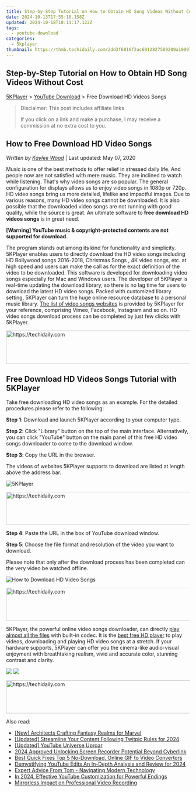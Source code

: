 ```yaml
---
title: Step-by-Step Tutorial on How to Obtain HD Song Videos Without Cost
date: 2024-10-13T17:55:10.158Z
updated: 2024-10-18T18:11:17.122Z
tags:
  - youtube-download
categories:
  - 5kplayer
thumbnail: https://thmb.techidaily.com/2dd3f6016f2ac6912827509209a1009782287114c5fe49411fd5c4ce5c94643b.jpg
---
```


## Step-by-Step Tutorial on How to Obtain HD Song Videos Without Cost

[5KPlayer](https://tools.techidaily.com/5kplayer/products/) \> [YouTube Download](https://tools.techidaily.com/5kplayer/youtube-download/) \> Free Download HD Videos Songs

>  Disclaimer: This post includes affiliate links
>
>  If you click on a link and make a purchase, I may receive a commission at no extra cost to you.
>

## How to Free Download HD Video Songs

 _Written by [Kaylee Wood](https://www.quora.com/profile/Amanda-Hu-21)_ | Last updated: May 07, 2020 

Music is one of the best methods to offer relief in stressed daily life. And people now are not satisfied with mere music. They are inclined to watch while listening. That's why video songs are so popular. The general configuration for displays allows us to enjoy video songs in 1080p or 720p. HD video songs bring us more detailed, lifelike and impactful images. Due to various reasons, many HD video songs cannot be downloaded. It is also possible that the downloaded video songs are not running with good quality, while the source is great. An ultimate software to **free download HD videos songs** is in great need. 

**\[Warning\] YouTube music & copyright-protected contents are not supported for download.**

The program stands out among its kind for functionality and simplicity. 5KPlayer enables users to directly download the HD video songs including HD Bollywood songs 2016-2018, Christmas Songs , 4K video songs, etc. at high speed and users can make the call as for the exact definition of the video to be downloaded. This software is developed for downloading video songs especially for Mac and Windows users. The developer of 5KPlayer is real-time updating the download library, so there is no lag time for users to download the latest HD video songs. Packed with customized library setting, 5KPlayer can turn the huge online resource database to a personal music library. [The list of video songs websites](https://tools.techidaily.com/5kplayer/youtube-download/) is provided by 5KPlayer for your reference, comprising Vimeo, Facebook, Instagram and so on. HD video songs download process can be completed by just few clicks with 5KPlayer.

<!-- affiliate ads begin -->
<a href="https://appsumo.8odi.net/c/5597632/2144283/7443" target="_top" id="2144283">
  <img src="//a.impactradius-go.com/display-ad/7443-2144283" border="0" alt="https://techidaily.com" width="600" height="90"/>
</a>
<img height="0" width="0" src="https://appsumo.8odi.net/i/5597632/2144283/7443" style="position:absolute;visibility:hidden;" border="0" />
<!-- affiliate ads end -->

## Free Download HD Videos Songs Tutorial with 5KPlayer

Take free downloading HD video songs as an example. For the detailed procedures please refer to the following: 

**Step 1**: Download and launch 5KPlayer according to your computer type. 

**Step 2**: Click "Library" button on the top of the main interface. Alternatively, you can click "YouTube" button on the main panel of this free HD video songs downloader to come to the download window.

**Step 3**: Copy the URL in the browser.

The videos of websites 5KPlayer supports to download are listed at length above the address bar.

![5KPlayer](https://www.5kplayer.com/youtube-download/img/youtube-0119-01.jpg) 

<!-- affiliate ads begin -->
<a href="https://appsumo.8odi.net/c/5597632/2137412/7443" target="_top" id="2137412">
  <img src="//a.impactradius-go.com/display-ad/7443-2137412" border="0" alt="https://techidaily.com" width="728" height="90"/>
</a>
<img height="0" width="0" src="https://appsumo.8odi.net/i/5597632/2137412/7443" style="position:absolute;visibility:hidden;" border="0" />
<!-- affiliate ads end -->

**Step 4**: Paste the URL in the box of YouTube download window.

**Step 5**: Choose the file format and resolution of the video you want to download.

Please note that only after the download process has been completed can the very video be watched offline. 

![How to Download HD Video Songs](https://www.5kplayer.com/youtube-download/img/5k-download-1080p-hd-video-trl-021001.jpg) 

<!-- affiliate ads begin -->
<a href="https://imp.i110150.net/c/5597632/798165/11305" target="_top" id="798165">
  <img src="//a.impactradius-go.com/display-ad/11305-798165" border="0" alt="https://techidaily.com" width="728" height="90"/>
</a>
<img height="0" width="0" src="https://imp.i110150.net/i/5597632/798165/11305" style="position:absolute;visibility:hidden;" border="0" />
<!-- affiliate ads end -->

5KPlayer, the powerful online video songs downloader, can directly [play almost all the files](https://tools.techidaily.com/5kplayer/video-music-player/) with built-in codec. It is the [best free HD player](https://tools.techidaily.com/5kplayer/video-music-player/) to play videos, downloading and playing HD video songs at a stretch. If your hardware supports, 5KPlayer can offer you the cinema-like audio-visual enjoyment with breathtaking realism, vivid and accurate color, stunning contrast and clarity.

[![](https://www.5kplayer.com/youtube-download/../button/freedownwhitewin.png)](https://tools.techidaily.com/5kplayer/products/) [![](https://www.5kplayer.com/youtube-download/../button/freedownbackmac.png)](https://tools.techidaily.com/5kplayer/products/)

<!-- affiliate ads begin -->
<a href="https://smilemakers.pxf.io/c/5597632/2123899/26106" target="_top" id="2123899">
  <img src="//a.impactradius-go.com/display-ad/26106-2123899" border="0" alt="https://techidaily.com" width="728" height="90"/>
</a>
<img height="0" width="0" src="https://smilemakers.pxf.io/i/5597632/2123899/26106" style="position:absolute;visibility:hidden;" border="0" />
<!-- affiliate ads end -->

<ins class="adsbygoogle"
     style="display:block"
     data-ad-format="autorelaxed"
     data-ad-client="ca-pub-7571918770474297"
     data-ad-slot="1223367746"></ins>

<ins class="adsbygoogle"
     style="display:block"
     data-ad-client="ca-pub-7571918770474297"
     data-ad-slot="8358498916"
     data-ad-format="auto"
     data-full-width-responsive="true"></ins>

<span class="atpl-alsoreadstyle">Also read:</span>
<div><ul>
<li><a href="https://youtube-video-recordings.techidaily.com/new-architects-crafting-fantasy-realms-for-marvel/"><u>[New] Architects Crafting Fantasy Realms for Marvel</u></a></li>
<li><a href="https://twitter-videos.techidaily.com/updated-streamline-your-content-following-twitpic-rules-for-2024/"><u>[Updated] Streamline Your Content Following Twitpic Rules for 2024</u></a></li>
<li><a href="https://twitter-videos.techidaily.com/updated-youtube-universe-uproar/"><u>[Updated] YouTube Universe Uproar</u></a></li>
<li><a href="https://visual-screen-recording.techidaily.com/2024-approved-unlocking-screen-recorder-potential-beyond-cyberlink/"><u>2024 Approved Unlocking Screen Recorder Potential Beyond Cyberlink</u></a></li>
<li><a href="https://extra-lessons.techidaily.com/best-quick-fixes-top-5-no-download-online-gif-to-video-convertors/"><u>Best Quick Fixes Top 5 No-Download, Online GIF to Video Convertors</u></a></li>
<li><a href="https://youtube-video-recordings.techidaily.com/demystifying-youtube-edits-an-in-depth-analysis-and-review-for-2024/"><u>Demystifying YouTube Edits An In-Depth Analysis and Review for 2024</u></a></li>
<li><a href="https://hardware-tips.techidaily.com/expert-advice-from-tom-navigating-modern-technology/"><u>Expert Advice From Tom - Navigating Modern Technology</u></a></li>
<li><a href="https://youtube-video-recordings.techidaily.com/in-2024-effective-youtube-customization-for-powerful-endings/"><u>In 2024, Effective YouTube Customization for Powerful Endings</u></a></li>
<li><a href="https://youtube-video-recordings.techidaily.com/mirrorless-impact-on-professional-video-recording/"><u>Mirrorless Impact on Professional Video Recording</u></a></li>
</ul></div>

